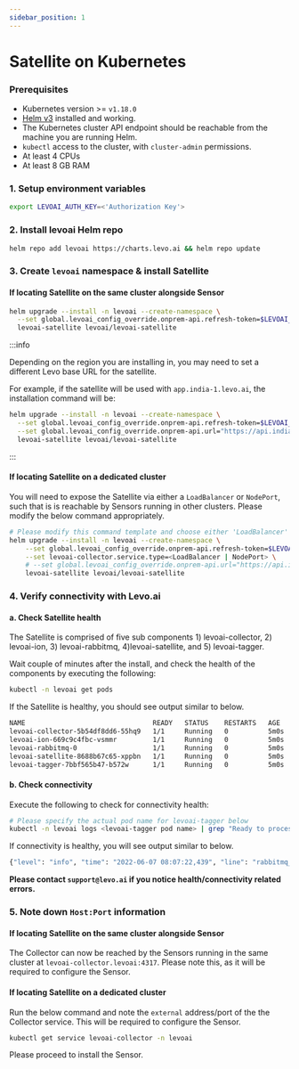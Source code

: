 ```yaml
---
sidebar_position: 1
---
```



# Satellite on Kubernetes

### Prerequisites
- Kubernetes version >= `v1.18.0`
- [Helm v3](https://helm.sh/docs/intro/install/) installed and working.
- The Kubernetes cluster API endpoint should be reachable from the machine you are running Helm.
- `kubectl` access to the cluster, with `cluster-admin` permissions.
- At least 4 CPUs
- At least 8 GB RAM

### 1. Setup environment variables

```bash
export LEVOAI_AUTH_KEY=<'Authorization Key'>
```

### 2. Install levoai Helm repo
```bash
helm repo add levoai https://charts.levo.ai && helm repo update
```

### 3. Create `levoai` namespace & install Satellite

#### If locating Satellite on the same cluster alongside Sensor
```bash
helm upgrade --install -n levoai --create-namespace \
  --set global.levoai_config_override.onprem-api.refresh-token=$LEVOAI_AUTH_KEY \
  levoai-satellite levoai/levoai-satellite
```

:::info

Depending on the region you are installing in, you may need to set a different Levo base URL for the satellite.

For example, if the satellite will be used with `app.india-1.levo.ai`, the installation command will be:

```bash
helm upgrade --install -n levoai --create-namespace \
  --set global.levoai_config_override.onprem-api.refresh-token=$LEVOAI_AUTH_KEY \
  --set global.levoai_config_override.onprem-api.url="https://api.india-1.levo.ai" \
  levoai-satellite levoai/levoai-satellite
```

:::

#### If locating Satellite on a dedicated cluster
You will need to expose the Satellite via either a `LoadBalancer` or `NodePort`, such that is is reachable by Sensors running in other clusters. Please modify the below command appropriately.

```bash
# Please modify this command template and choose either 'LoadBalancer' or 'NodePort', prior to execution
helm upgrade --install -n levoai --create-namespace \
    --set global.levoai_config_override.onprem-api.refresh-token=$LEVOAI_AUTH_KEY \
    --set levoai-collector.service.type=<LoadBalancer | NodePort> \
    # --set global.levoai_config_override.onprem-api.url="https://api.india-1.levo.ai" \
    levoai-satellite levoai/levoai-satellite
```

### 4. Verify connectivity with Levo.ai

#### a. Check Satellite health

The Satellite is comprised of five sub components 1) levoai-collector, 2) levoai-ion, 3) levoai-rabbitmq, 4)levoai-satellite, and 5) levoai-tagger.

Wait couple of minutes after the install, and check the health of the components by executing the following:

```bash
kubectl -n levoai get pods
```
If the Satellite is healthy, you should see output similar to below.

```bash
NAME                                READY   STATUS    RESTARTS   AGE
levoai-collector-5b54df8dd6-55hq9   1/1     Running   0          5m0s
levoai-ion-669c9c4fbc-vsmmr         1/1     Running   0          5m0s
levoai-rabbitmq-0                   1/1     Running   0          5m0s
levoai-satellite-8688b67c65-xppbn   1/1     Running   0          5m0s
levoai-tagger-7bbf565b47-b572w      1/1     Running   0          5m0s
```


#### b. Check connectivity
Execute the following to check for connectivity health:

```bash
# Please specify the actual pod name for levoai-tagger below
kubectl -n levoai logs <levoai-tagger pod name> | grep "Ready to process; waiting for messages."
```
If connectivity is healthy, you will see output similar to below.

```bash
{"level": "info", "time": "2022-06-07 08:07:22,439", "line": "rabbitmq_client.py:155", "version": "fc628b50354bf94e544eef46751d44945a2c55bc", "module": "/opt/levoai/e7s/src/python/levoai_e7s/satellite/rabbitmq_client.py", "message": "Ready to process; waiting for messages."}
```

**Please contact `support@levo.ai` if you notice health/connectivity related errors.**

### 5. Note down `Host:Port` information

#### If locating Satellite on the same cluster alongside Sensor
The Collector can now be reached by the Sensors running in the same cluster at `levoai-collector.levoai:4317`. Please note this, as it will be required to configure the Sensor.

#### If locating Satellite on a dedicated cluster
Run the below command and note the `external` address/port of the the Collector service. This will be required to configure the Sensor.

```bash
kubectl get service levoai-collector -n levoai
```
Please proceed to install the Sensor.

<br></br>
